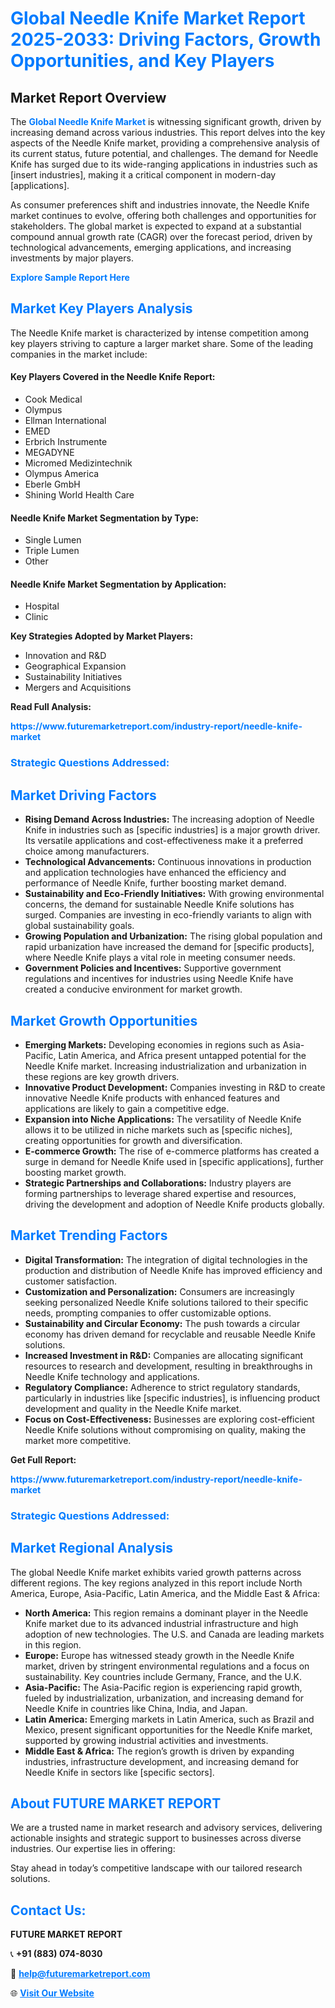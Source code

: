 <h1 style="color: #007BFF;">Global Needle Knife Market Report 2025-2033: Driving Factors, Growth Opportunities, and Key Players</h1>

<section id="overview">
<h2>Market Report Overview</h2>
<p>The <a href="https://www.futuremarketreport.com/industry-report/needle-knife-market" style="color: #007BFF; text-decoration: none;"><strong>Global Needle Knife Market</strong></a> is witnessing significant growth, driven by increasing demand across various industries. This report delves into the key aspects of the Needle Knife market, providing a comprehensive analysis of its current status, future potential, and challenges. The demand for Needle Knife has surged due to its wide-ranging applications in industries such as [insert industries], making it a critical component in modern-day [applications].</p>
<p>As consumer preferences shift and industries innovate, the Needle Knife market continues to evolve, offering both challenges and opportunities for stakeholders. The global market is expected to expand at a substantial compound annual growth rate (CAGR) over the forecast period, driven by technological advancements, emerging applications, and increasing investments by major players.</p>
</section>

<section id="overview">
<p><a href="https://www.futuremarketreport.com/request-sample/reportId=46322" style="color: #007BFF; text-decoration: none;"><strong>Explore Sample Report Here</strong></a></p>
</section>

<section id="key-players">
<h2 style="color: #007BFF;">Market Key Players Analysis</h2>
<p>The Needle Knife market is characterized by intense competition among key players striving to capture a larger market share. Some of the leading companies in the market include:</p>
<h4>Key Players Covered in the Needle Knife Report:</h4>
<ul><li>Cook Medical</li><li>Olympus</li><li>Ellman International</li><li>EMED</li><li>Erbrich Instrumente</li><li>MEGADYNE</li><li>Micromed Medizintechnik</li><li>Olympus America</li><li>Eberle GmbH</li><li>Shining World Health Care</li></ul>
<h4>Needle Knife Market Segmentation by Type:</h4>
<ul><li>Single Lumen</li><li>Triple Lumen</li><li>Other</li></ul>

<h4>Needle Knife Market Segmentation by Application:</h4>
<ul><li>Hospital</li><li>Clinic</li></ul>
<p><strong>Key Strategies Adopted by Market Players:</strong></p>
<ul>
<li>Innovation and R&D</li>
<li>Geographical Expansion</li>
<li>Sustainability Initiatives</li>
<li>Mergers and Acquisitions</li>
</ul>
</section>

<section>
<p><strong>Read Full Analysis: </strong></p><a href="https://www.futuremarketreport.com/industry-report/needle-knife-market" style="color: #007BFF; text-decoration: none;"><strong>https://www.futuremarketreport.com/industry-report/needle-knife-market</strong></a>
<h3 style="color: #007BFF;">Strategic Questions Addressed:</h3>
</section>

<section id="driving-factors">
<h2 style="color: #007BFF;">Market Driving Factors</h2>
<ul>
<li><strong>Rising Demand Across Industries:</strong> The increasing adoption of Needle Knife in industries such as [specific industries] is a major growth driver. Its versatile applications and cost-effectiveness make it a preferred choice among manufacturers.</li>
<li><strong>Technological Advancements:</strong> Continuous innovations in production and application technologies have enhanced the efficiency and performance of Needle Knife, further boosting market demand.</li>
<li><strong>Sustainability and Eco-Friendly Initiatives:</strong> With growing environmental concerns, the demand for sustainable Needle Knife solutions has surged. Companies are investing in eco-friendly variants to align with global sustainability goals.</li>
<li><strong>Growing Population and Urbanization:</strong> The rising global population and rapid urbanization have increased the demand for [specific products], where Needle Knife plays a vital role in meeting consumer needs.</li>
<li><strong>Government Policies and Incentives:</strong> Supportive government regulations and incentives for industries using Needle Knife have created a conducive environment for market growth.</li>
</ul>
</section>

<section id="growth-opportunities">
<h2 style="color: #007BFF;">Market Growth Opportunities</h2>
<ul>
<li><strong>Emerging Markets:</strong> Developing economies in regions such as Asia-Pacific, Latin America, and Africa present untapped potential for the Needle Knife market. Increasing industrialization and urbanization in these regions are key growth drivers.</li>
<li><strong>Innovative Product Development:</strong> Companies investing in R&D to create innovative Needle Knife products with enhanced features and applications are likely to gain a competitive edge.</li>
<li><strong>Expansion into Niche Applications:</strong> The versatility of Needle Knife allows it to be utilized in niche markets such as [specific niches], creating opportunities for growth and diversification.</li>
<li><strong>E-commerce Growth:</strong> The rise of e-commerce platforms has created a surge in demand for Needle Knife used in [specific applications], further boosting market growth.</li>
<li><strong>Strategic Partnerships and Collaborations:</strong> Industry players are forming partnerships to leverage shared expertise and resources, driving the development and adoption of Needle Knife products globally.</li>
</ul>
</section>

<section id="trending-factors">
<h2 style="color: #007BFF;">Market Trending Factors</h2>
<ul>
<li><strong>Digital Transformation:</strong> The integration of digital technologies in the production and distribution of Needle Knife has improved efficiency and customer satisfaction.</li>
<li><strong>Customization and Personalization:</strong> Consumers are increasingly seeking personalized Needle Knife solutions tailored to their specific needs, prompting companies to offer customizable options.</li>
<li><strong>Sustainability and Circular Economy:</strong> The push towards a circular economy has driven demand for recyclable and reusable Needle Knife solutions.</li>
<li><strong>Increased Investment in R&D:</strong> Companies are allocating significant resources to research and development, resulting in breakthroughs in Needle Knife technology and applications.</li>
<li><strong>Regulatory Compliance:</strong> Adherence to strict regulatory standards, particularly in industries like [specific industries], is influencing product development and quality in the Needle Knife market.</li>
<li><strong>Focus on Cost-Effectiveness:</strong> Businesses are exploring cost-efficient Needle Knife solutions without compromising on quality, making the market more competitive.</li>
</ul>
</section>

<section>
<p><strong>Get Full Report: </strong></p><a href="https://www.futuremarketreport.com/industry-report/needle-knife-market" style="color: #007BFF; text-decoration: none;"><strong>https://www.futuremarketreport.com/industry-report/needle-knife-market</strong></a>
<h3 style="color: #007BFF;">Strategic Questions Addressed:</h3>
</section>


<section id="regional-analysis">
<h2 style="color: #007BFF;">Market Regional Analysis</h2>
<p>The global Needle Knife market exhibits varied growth patterns across different regions. The key regions analyzed in this report include North America, Europe, Asia-Pacific, Latin America, and the Middle East & Africa:</p>
<ul>
<li><strong>North America:</strong> This region remains a dominant player in the Needle Knife market due to its advanced industrial infrastructure and high adoption of new technologies. The U.S. and Canada are leading markets in this region.</li>
<li><strong>Europe:</strong> Europe has witnessed steady growth in the Needle Knife market, driven by stringent environmental regulations and a focus on sustainability. Key countries include Germany, France, and the U.K.</li>
<li><strong>Asia-Pacific:</strong> The Asia-Pacific region is experiencing rapid growth, fueled by industrialization, urbanization, and increasing demand for Needle Knife in countries like China, India, and Japan.</li>
<li><strong>Latin America:</strong> Emerging markets in Latin America, such as Brazil and Mexico, present significant opportunities for the Needle Knife market, supported by growing industrial activities and investments.</li>
<li><strong>Middle East & Africa:</strong> The region’s growth is driven by expanding industries, infrastructure development, and increasing demand for Needle Knife in sectors like [specific sectors].</li>
</ul>
</section>

<footer>
<h2 style="color: #007BFF;">About FUTURE MARKET REPORT</h2>
<p>We are a trusted name in market research and advisory services, delivering actionable insights and strategic support to businesses across diverse industries. Our expertise lies in offering:</p>

<p>Stay ahead in today’s competitive landscape with our tailored research solutions.</p>

<h2 style="color: #007BFF;">Contact Us:</h2>
<p><strong>FUTURE MARKET REPORT</strong></p>
<p>📞 <strong>+91 (883) 074-8030</strong></p>
<p>📧 <strong><a href="mailto:help@futuremarketreport.com" style="color: #007BFF;">help@futuremarketreport.com</a></strong></p>
<p>🌐 <strong><a href="https://www.futuremarketreport.com/" style="color: #007BFF;">Visit Our Website</a></strong></p>
</footer>